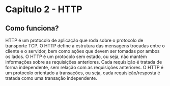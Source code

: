# Capitulo 2 - HTTP

## Como funciona?
HTTP é um protocolo de aplicação que roda sobre o protocolo de transporte TCP. O HTTP define a estrutura das mensagens trocadas entre o cliente e o servidor, bem como ações que devem ser tomadas por ambos os lados. O HTTP é um protocolo sem estado, ou seja, não mantém informações sobre as requisições anteriores. Cada requisição é tratada de forma independente, sem relação com as requisições anteriores. O HTTP é um protocolo orientado a transações, ou seja, cada requisição/resposta é tratada como uma transação independente.